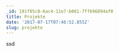 ```yaml
---
_id: 191f85c0-6ac4-11e7-b061-7ff696894af0
title: Projekte
date: '2017-07-17T07:46:52.855Z'
slug: projekte
---
```

ssd

